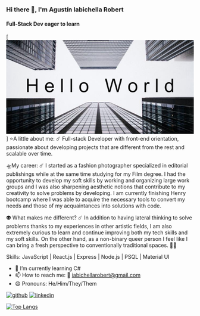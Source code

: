### Hi there 👋, I'm Agustín Iabichella Robert
#### Full-Stack Dev eager to learn

[<img src='H_e_l_l_o___W_o_r_l_d.png' alt='banner' >]
⭐A little about me:
    ☄️ Full-stack Developer with front-end orientation, passionate about developing projects that are different from the rest and scalable over time.

 🛸My career:
   ☄️ I started as a fashion photographer specialized in editorial publishings while at the same time studying for my Film degree. I had the opportunity to develop my soft skills by working and organizing large work groups and I was also sharpening aesthetic notions that contribute to my creativity to solve problems by developing.
        I am currently  finishing Henry bootcamp where I was able to acquire the necessary tools to convert my needs and those of my acquaintances into solutions with code.

 👽 What makes me different?
 ☄️ In addition to having lateral thinking to solve problems thanks to my experiences in other artistic fields, I am also extremely curious to learn and continue improving both my tech skills and my soft skills. On the other hand, as a non-binary queer person I feel like I can bring a fresh perspective to conventionally traditional spaces. 🏳️‍🌈 


Skills: JavaScript | React.js | Express | Node.js | PSQL | Material UI

- 🌱 I’m currently learning C# 
- 📫 How to reach me: 📧 iabichellarobert@gmail.com 
- 😄 Pronouns: He/Him/They/Them 


[<img src='https://cdn.jsdelivr.net/npm/simple-icons@3.0.1/icons/github.svg' alt='github' height='40'>](https://github.com/AgusRobert)  [<img src='https://cdn.jsdelivr.net/npm/simple-icons@3.0.1/icons/linkedin.svg' alt='linkedin' height='40'>](https://www.linkedin.com/in/iabichellarobert/)  

[![Top Langs](https://github-readme-stats.vercel.app/api/top-langs/?username=AgusRobert)](https://github.com/anuraghazra/github-readme-stats)

